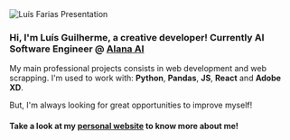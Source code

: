 <img src="https://github.com/sarah-hart-landolt/sarah-hart-landolt/blob/master/presentation.gif" alt="Luís Farias Presentation"/>

### Hi, I'm Luís Guilherme, a creative developer! Currently AI Software Engineer @ [Alana AI](https://alana.ai)
My main professional projects consists in web development and web scrapping. I'm used to work with: **Python**, **Pandas**, **JS**, **React** and **Adobe XD**.

But, I'm always looking for great opportunities to improve myself!


#### Take a look at my [personal website](https://luisgmfarias.github.io/website) to know more about me!
